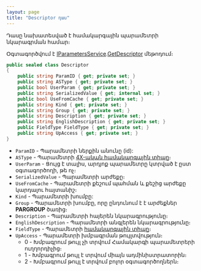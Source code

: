 ```yaml
---
layout: page
title: "Descriptor դաս" 
---
```


Դասը նախատեսված է համակարգային պարամետրի նկարագրման համար։

Օգտագործվում է [IParametersService](../services/IParametersService.md).[GetDescriptor](../services/IParametersService.md#getdescriptor) մեթոդում։

```c#
public sealed class Descriptor
{
    public string ParamID { get; private set; }
    public string ASType { get; private set; }
    public bool UserParam { get; private set; }
    public string SerializedValue { get; internal set; }
    public bool UseFromCache { get; private set; }
    public string Kind { get; private set; }
    public string Group { get; private set; }
    public string Description { get; private set; }
    public string EnglishDescription { get; private set; }
    public FieldType FieldType { get; private set; }
    public string UpAccess { get; private set; }    
}
```

* `ParamID` - Պարամետրի ներքին անունը (id):
* `ASType` - Պարամետրի [4X-ական համակարգային տիպը](https://armsoft.github.io/as4x-docs/HTM/ProgrGuide/types.html)։
* `UserParam` - Ցույց է տալիս, արդյոք պարամետրը կտրված է ըստ օգտագործողի, թե ոչ։
* `SerializedValue` - Պարամետրի արժեքը։
* `UseFromCache` - Պարամետրի քեշում պահման և քեշից արժեքը կարդալու հայտանիշ։
* `Kind` - Պարամետրի խումբը:
* `Group` - Պարամետրի խումբը, որը ընդունում է է արժեքներ **PARGROUP** ծառից։
* `Description` - Պարամետրի հայերեն նկարագրությունը։
* `EnglishDescription` - Պարամետրի անգլերեն նկարագրությունը։
* `FieldType` - Պարամետրի [համակարգային տիպը](system_types.md)։
* `UpAccess` - Պարամետրի խմբագրման թույլտվություն։
    * 0 - Խմբագրում թույլ չի տրվում Համակարգի պարամետրերի ուղղորդիչից։
    * 1 - Խմբագրում թույլ է տրվում միայն ադմինիստրատորին։
    * 2 - Խմբագրում թույլ է տրվում բոլոր օգտագործողներն։
